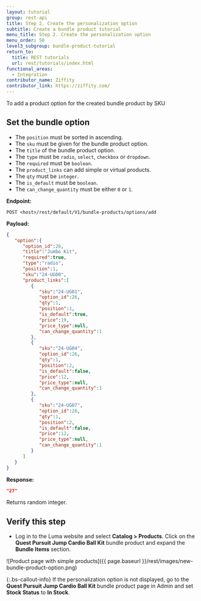 ```yaml
---
layout: tutorial
group: rest-api
title: Step 2. Create the personalization option
subtitle: Create a bundle product tutorial
menu_title: Step 2. Create the personalization option
menu_order: 50
level3_subgroup: bundle-product-tutorial
return_to:
  title: REST tutorials
  url: rest/tutorials/index.html
functional_areas:
  - Integration
contributor_name: Ziffity
contributor_link: https://ziffity.com/
---
```


To add a product option for the created bundle product by SKU

## Set the bundle option

*  The `position` must be sorted in ascending.
*  The `sku` must be given for the bundle product option.
*  The `title` of the bundle product option.
*  The `type` must be `radio`, `select`, `checkbox` or `dropdown`.
*  The `required` must be `boolean`.
*  The `product_links` can add simple or virtual products.
*  The `qty` must be `integer`.
*  The `is_default` must be `boolean`.
*  The `can_change_quantity` must be either `0` or `1`.

**Endpoint:**

`POST <host>/rest/default/V1/bundle-products/options/add`

**Payload:**

```json
{
   "option":{
      "option_id":26,
      "title":"Jumbo Kit",
      "required":true,
      "type":"radio",
      "position":1,
      "sku":"24-UG00",
      "product_links":[
         {
            "sku":"24-UG01",
            "option_id":26,
            "qty":1,
            "position":1,
            "is_default":true,
            "price":19,
            "price_type":null,
            "can_change_quantity":1
         },
         {
            "sku":"24-UG04",
            "option_id":26,
            "qty":1,
            "position":2,
            "is_default":false,
            "price":12,
            "price_type":null,
            "can_change_quantity":1
         },
         {
            "sku":"24-UG07",
            "option_id":26,
            "qty":1,
            "position":2,
            "is_default":false,
            "price":12,
            "price_type":null,
            "can_change_quantity":1
         }
      ]
   }
}
```

**Response:**

```json
"27"
```

Returns random integer.

## Verify this step

*  Log in to the Luma website and select **Catalog > Products**. Click on the **Quest Pursuit Jump Cardio Ball Kit** bundle product and expand the **Bundle Items** section.

  ![Product page with simple products]({{ page.baseurl }}/rest/images/new-bundle-product-option.png)

  {:.bs-callout-info}
  If the personalization option is not displayed, go to the **Quest Pursuit Jump Cardio Ball Kit** bundle product page in Admin and set  **Stock Status** to **In Stock**.
